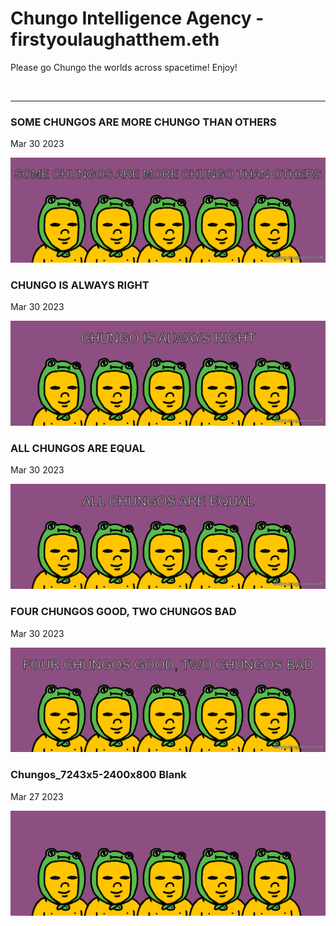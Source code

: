 # Chungo Intelligence Agency - firstyoulaughatthem.eth

Please go Chungo the worlds across spacetime! Enjoy!

<br />

---

### SOME CHUNGOS ARE MORE CHUNGO THAN OTHERS

Mar 30 2023

<kbd><img src="firstyoulaughatthem/somechungosaremorechungothanothers.png" /></kbd>

### CHUNGO IS ALWAYS RIGHT

Mar 30 2023

<kbd><img src="firstyoulaughatthem/chungoisalwaysright.png" /></kbd>

### ALL CHUNGOS ARE EQUAL

Mar 30 2023

<kbd><img src="firstyoulaughatthem/allchungosareequal.png" /></kbd>

### FOUR CHUNGOS GOOD, TWO CHUNGOS BAD

Mar 30 2023

<kbd><img src="firstyoulaughatthem/fourchungosgoodtwochungosbad.png" /></kbd>

### Chungos_7243x5-2400x800 Blank

Mar 27 2023

<kbd><img src="firstyoulaughatthem/Chungos_7243x5-2400x800.png" /></kbd>
